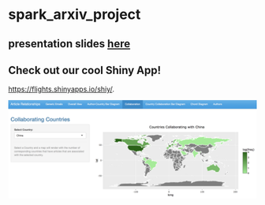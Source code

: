 # spark_arxiv_project  

## presentation slides [here](https://github.com/Kevinisagirl/spark_arxiv_project/blob/master/Distributed%20Computing%20Final%20Presentation.pdf)


## Check out our cool Shiny App!
https://flights.shinyapps.io/shiy/. 

![](img/app-screenshot.png)
  
  


